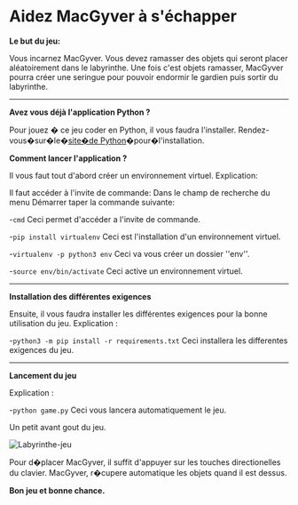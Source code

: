 # Aidez MacGyver à s'échapper

**Le but du jeu:**
 
Vous incarnez MacGyver. Vous devez ramasser des objets qui seront placer aléatoirement dans le labyrinthe. 
Une fois c'est objets ramasser, MacGyver pourra créer une seringue pour pouvoir endormir le gardien puis sortir 
du labyrinthe.

-----------------

**Avez vous déjà l'application Python ?**

Pour jouez � ce jeu coder en Python, il vous faudra l'installer.
Rendez-vous�sur�le�[site�de Python](https://www.python.org/)�pour�l'installation.

**Comment lancer l'application ?**

Il vous faut tout d'abord créer un environnement virtuel.
Explication:

Il faut accéder à l'invite de commande:
Dans le champ de recherche du menu Démarrer taper la commande suivante:

-`cmd`
Ceci permet d'accéder a l'invite de commande.

-`pip install virtualenv`
Ceci est l'installation d'un environnement virtuel.

-`virtualenv -p python3 env`
Ceci va vous créer un dossier ''env''.

-`source env/bin/activate`
Ceci active un environnement virtuel.

-----------------

**Installation des différentes exigences**


Ensuite, il vous faudra installer les différentes exigences pour la bonne utilisation du jeu.
Explication :

-`python3 -m pip install -r requirements.txt`
Ceci installera les differentes exigences du jeu.

-----------------

**Lancement du jeu**


Explication :

-`python game.py`
Ceci vous lancera automatiquement le jeu.

Un petit avant gout du jeu.

![Labyrinthe-jeu](https://user-images.githubusercontent.com/68595779/95330949-9196b380-08a9-11eb-924c-3754e6a555ea.png)

Pour d�placer MacGyver, il suffit d'appuyer sur les touches directionelles du clavier.
MacGyver, r�cupere automatique les objets quand il est dessus.

**Bon jeu et bonne chance.**

